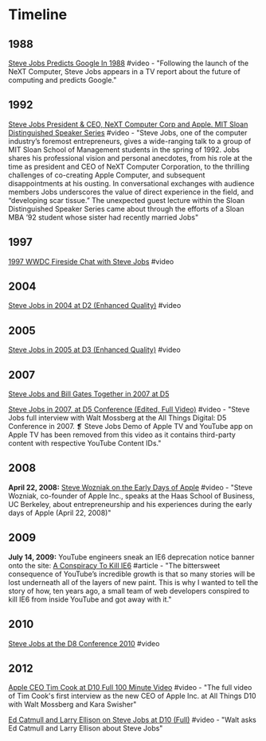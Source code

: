 # Timeline

## 1988

[Steve Jobs Predicts Google In 1988](https://www.youtube.com/watch?v=Ir3kSyHw9Is) \#video - "Following the launch of the NeXT Computer, Steve Jobs appears in a TV report about the future of computing and predicts Google."

## 1992

[Steve Jobs President & CEO, NeXT Computer Corp and Apple. MIT Sloan Distinguished Speaker Series](https://www.youtube.com/watch?v=Gk-9Fd2mEnI) \#video - "Steve Jobs, one of the computer industry’s foremost entrepreneurs, gives a wide-ranging talk to a group of MIT Sloan School of Management students in the spring of 1992. Jobs shares his professional vision and personal anecdotes, from his role at the time as president and CEO of NeXT Computer Corporation, to the thrilling challenges of co-creating Apple Computer, and subsequent disappointments at his ousting. In conversational exchanges with audience members Jobs underscores the value of direct experience in the field, and “developing scar tissue.” The unexpected guest lecture within the Sloan Distinguished Speaker Series came about through the efforts of a Sloan MBA ’92 student whose sister had recently married Jobs"

## 1997

[1997 WWDC Fireside Chat with Steve Jobs](https://www.youtube.com/watch?v=6iACK-LNnzM) \#video

## 2004

[Steve Jobs in 2004 at D2 \(Enhanced Quality\)](https://www.youtube.com/watch?v=idhrY_3-bJs) \#video

## 2005

[Steve Jobs in 2005 at D3 \(Enhanced Quality\)](https://www.youtube.com/watch?v=IzH54FpWAP0) \#video

## 2007

[Steve Jobs and Bill Gates Together in 2007 at D5](https://www.youtube.com/watch?v=ZWaX1g_2SSQ)

[Steve Jobs in 2007, at D5 Conference \(Edited, Full Video\)](https://www.youtube.com/watch?v=WktCKB-QMkk) \#video - "Steve Jobs full interview with Walt Mossberg at the All Things Digital: D5 Conference in 2007. ❡ Steve Jobs Demo of Apple TV and YouTube app on Apple TV has been removed from this video as it contains third-party content with respective YouTube Content IDs."

## 2008

**April 22, 2008:** [Steve Wozniak on the Early Days of Apple](https://www.youtube.com/watch?v=5WBX6SACViI) \#video - "Steve Wozniak, co-founder of Apple Inc., speaks at the Haas School of Business, UC Berkeley, about entrepreneurship and his experiences during the early days of Apple \(April 22, 2008\)"

## 2009

**July 14, 2009:** YouTube engineers sneak an IE6 deprecation notice banner onto the site: [A Conspiracy To Kill IE6](http://blog.chriszacharias.com/a-conspiracy-to-kill-ie6) \#article - "The bittersweet consequence of YouTube’s incredible growth is that so many stories will be lost underneath all of the layers of new paint. This is why I wanted to tell the story of how, ten years ago, a small team of web developers conspired to kill IE6 from inside YouTube and got away with it."

## 2010

[Steve Jobs at the D8 Conference 2010](https://www.youtube.com/watch?v=a0AZLPqjpkg) \#video

## 2012

[Apple CEO Tim Cook at D10 Full 100 Minute Video](https://www.youtube.com/watch?v=eUAPHgiEniQ&t=3s) \#video - "The full video of Tim Cook's first interview as the new CEO of Apple Inc. at All Things D10 with Walt Mossberg and Kara Swisher"

[Ed Catmull and Larry Ellison on Steve Jobs at D10 \(Full\)](https://www.youtube.com/watch?v=B7p2u_hMqK4) \#video - "Walt asks Ed Catmull and Larry Ellison about Steve Jobs"


